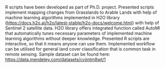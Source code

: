 R scripts have been developed as part of Ph.D. project. Presented scripts implement mapping changes from Grasslands to Arable Lands with help of machine learning algorithms implemented in H2O library (https://docs.h2o.ai/h2o/latest-stable/h2o-docs/welcome.html) with help of Sentinel 2 satellite data. H2O library offers integrated function called AutoMl that automatically tunes necessary parameters of implemented machine learning algorithms without deeper knowledge. Presented R scripts are interactive, so that it means anyone can use them. Implemented workflow can be utilised for general land cover classification that is common task in remote sensing. 
Sample dataset can be found here: https://data.mendeley.com/datasets/cvjjntm8wt/1

